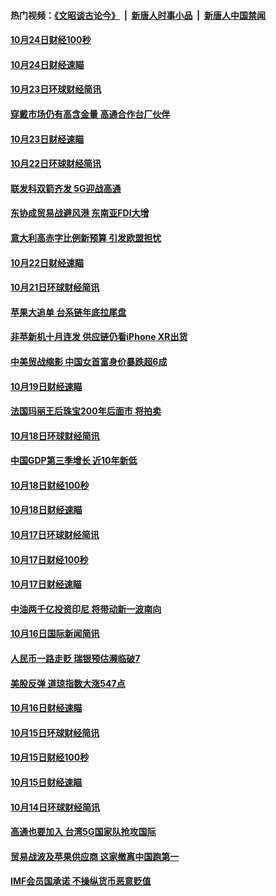 #### 热门视频：[《文昭谈古论今》](https://github.com/gfw-breaker/wenzhao/blob/master/README.md?t=10250933) &nbsp;|&nbsp; [新唐人时事小品](https://github.com/gfw-breaker/ntdtv-comedy/blob/master/README.md?t=10250933) &nbsp;|&nbsp; [新唐人中国禁闻](https://github.com/gfw-breaker/ntdtv-news/blob/master/README.md?t=10250933)

#### [10月24日财经100秒](../pages/news208/a1396750.md?t=10250933) 

#### [10月24日财经速瞄](../pages/news208/a1396676.md?t=10250933) 

#### [10月23日环球财经简讯](../pages/news208/a1396638.md?t=10250933) 

#### [穿戴市场仍有高含金量 高通合作台厂伙伴](../pages/news208/a1396618.md?t=10250933) 

#### [10月23日财经速瞄](../pages/news208/a1396523.md?t=10250933) 

#### [10月22日环球财经简讯](../pages/news208/a1396479.md?t=10250933) 

#### [联发科双箭齐发 5G迎战高通](../pages/news208/a1396463.md?t=10250933) 

#### [东协成贸易战避风港 东南亚FDI大增](../pages/news208/a1396462.md?t=10250933) 

#### [意大利高赤字比例新预算 引发欧盟担忧](../pages/news208/a1396344.md?t=10250933) 

#### [10月22日财经速瞄](../pages/news208/a1396383.md?t=10250933) 

#### [10月21日环球财经简讯](../pages/news208/a1396338.md?t=10250933) 

#### [苹果大追单 台系链年底拉尾盘](../pages/news208/a1396320.md?t=10250933) 

#### [非苹新机十月连发 供应链仍看iPhone XR出货](../pages/news208/a1396220.md?t=10250933) 

#### [中美贸战缩影 中国女首富身价暴跌超6成](../pages/news208/a1396150.md?t=10250933) 

#### [10月19日财经速瞄](../pages/news208/a1396078.md?t=10250933) 

#### [法国玛丽王后珠宝200年后面市 将拍卖](../pages/news208/a1396074.md?t=10250933) 

#### [10月18日环球财经简讯](../pages/news208/a1396037.md?t=10250933) 

#### [中国GDP第三季增长 近10年新低](../pages/news208/a1396032.md?t=10250933) 

#### [10月18日财经100秒](../pages/news208/a1396017.md?t=10250933) 

#### [10月18日财经速瞄](../pages/news208/a1395923.md?t=10250933) 

#### [10月17日环球财经简讯](../pages/news208/a1395879.md?t=10250933) 

#### [10月17日财经100秒](../pages/news208/a1395862.md?t=10250933) 

#### [10月17日财经速瞄](../pages/news208/a1395794.md?t=10250933) 

#### [中油两千亿投资印尼 将带动新一波南向](../pages/news208/a1395728.md?t=10250933) 

#### [10月16日国际新闻简讯](../pages/news208/a1395726.md?t=10250933) 

#### [人民币一路走贬 瑞银预估濒临破7](../pages/news208/a1395619.md?t=10250933) 

#### [美股反弹 道琼指数大涨547点](../pages/news208/a1395665.md?t=10250933) 

#### [10月16日财经速瞄](../pages/news208/a1395646.md?t=10250933) 

#### [10月15日环球财经简讯](../pages/news208/a1395588.md?t=10250933) 

#### [10月15日财经100秒](../pages/news208/a1395569.md?t=10250933) 

#### [10月15日财经速瞄](../pages/news208/a1395499.md?t=10250933) 

#### [10月14日环球财经简讯](../pages/news208/a1395446.md?t=10250933) 

#### [高通也要加入 台湾5G国家队抢攻国际](../pages/news208/a1395415.md?t=10250933) 

#### [贸易战波及苹果供应商 这家撤离中国跑第一](../pages/news208/a1395254.md?t=10250933) 

#### [IMF会员国承诺  不操纵货币恶意贬值](../pages/news208/a1395274.md?t=10250933) 

